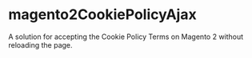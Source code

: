 # magento2CookiePolicyAjax
A solution for accepting the Cookie Policy Terms on Magento 2 without reloading the page.  
